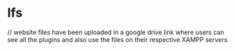 # lfs
// website files have been uploaded in a google drive link where users can see all the plugins and also use the files on their respective XAMPP servers
